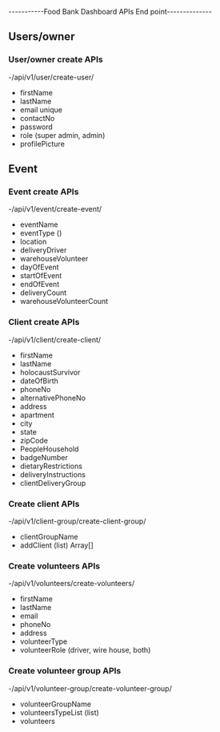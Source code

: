 -----------Food Bank Dashboard APIs End point--------------

## Users/owner

### User/owner create APIs

-/api/v1/user/create-user/

- firstName
- lastName
- email unique
- contactNo
- password
- role (super admin, admin)
- profilePicture

## Event

### Event create APIs

-/api/v1/event/create-event/

- eventName
- eventType ()
- location
- deliveryDriver
- warehouseVolunteer
- dayOfEvent
- startOfEvent
- endOfEvent
- deliveryCount
- warehouseVolunteerCount

### Client create APIs

-/api/v1/client/create-client/

- firstName
- lastName
- holocaustSurvivor
- dateOfBirth
- phoneNo
- alternativePhoneNo
- address
- apartment
- city
- state
- zipCode
- PeopleHousehold
- badgeNumber
- dietaryRestrictions
- deliveryInstructions
- clientDeliveryGroup

### Create client APIs

-/api/v1/client-group/create-client-group/

- clientGroupName
- addClient (list) Array[]

### Create volunteers APIs

-/api/v1/volunteers/create-volunteers/

- firstName
- lastName
- email
- phoneNo
- address
- volunteerType
- volunteerRole (driver, wire house, both)

### Create volunteer group APIs

-/api/v1/volunteer-group/create-volunteer-group/

- volunteerGroupName
- volunteersTypeList (list)
- volunteers
